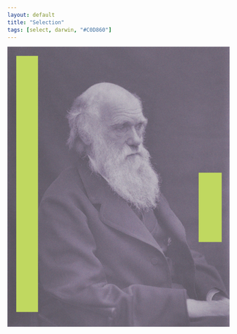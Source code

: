 ```yaml
---
layout: default
title: "Selection"
tags: [select, darwin, "#C0D860"]
---
```


[![Selection](/images/selection.jpg "Select or be selected")](/images/selection.jpg)
